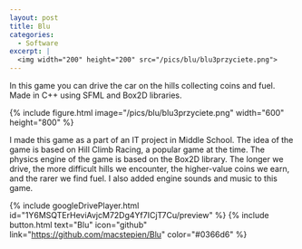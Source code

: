 ```yaml
---
layout: post
title: Blu
categories:
  - Software
excerpt: |
  <img width="200" height="200" src="/pics/blu/blu3przyciete.png">
---
```


In this game you can drive the car on the hills collecting coins and fuel. Made in C++ using SFML and Box2D libraries.

{% include figure.html image="/pics/blu/blu3przyciete.png" width="600" height="800" %}

I made this game as a part of an IT project in Middle School. The idea of the game is based on Hill Climb Racing, a popular game at the time. The physics engine of the game is based on the Box2D library. The longer we drive, the more difficult hills we encounter, the higher-value coins we earn, and the rarer we find fuel. I also added engine sounds and music to this game.

{% include googleDrivePlayer.html id="1Y6MSQTErHeviAvjcM72Dg4Yf7ICjT7Cu/preview" %}
{% include button.html text="Blu" icon="github" link="https://github.com/macstepien/Blu" color="#0366d6" %}
